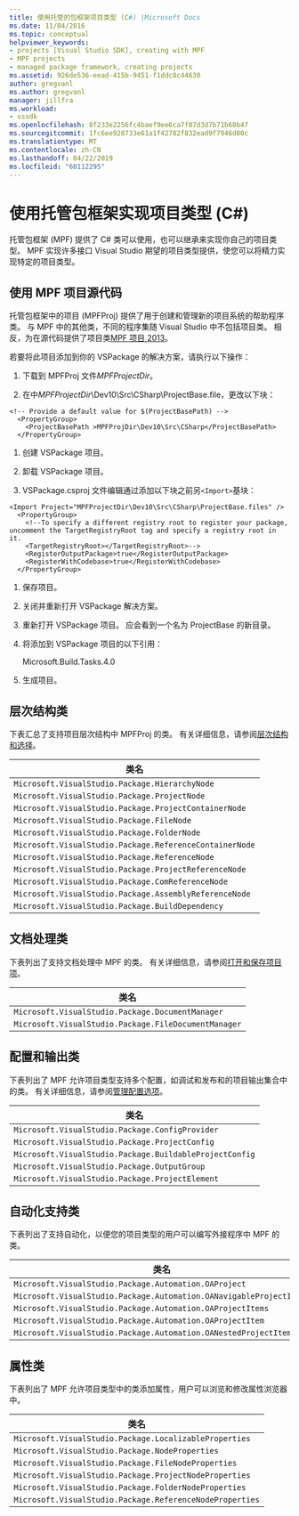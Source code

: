 ```yaml
---
title: 使用托管的包框架项目类型 (C#) |Microsoft Docs
ms.date: 11/04/2016
ms.topic: conceptual
helpviewer_keywords:
- projects [Visual Studio SDK], creating with MPF
- MPF projects
- managed package framework, creating projects
ms.assetid: 926de536-eead-415b-9451-f1ddc8c44630
author: gregvanl
ms.author: gregvanl
manager: jillfra
ms.workload:
- vssdk
ms.openlocfilehash: 8f233e2256fc4baef9ee6ca7f07d3d7b71b68b47
ms.sourcegitcommit: 1fc6ee928733e61a1f42782f832ead9f7946d00c
ms.translationtype: MT
ms.contentlocale: zh-CN
ms.lasthandoff: 04/22/2019
ms.locfileid: "60112295"
---
```

# <a name="using-the-managed-package-framework-to-implement-a-project-type-c"></a>使用托管包框架实现项目类型 (C#)
托管包框架 (MPF) 提供了 C# 类可以使用，也可以继承来实现你自己的项目类型。 MPF 实现许多接口 Visual Studio 期望的项目类型提供，使您可以将精力实现特定的项目类型。

## <a name="using-the-mpf-project-source-code"></a>使用 MPF 项目源代码
 托管包框架中的项目 (MPFProj) 提供了用于创建和管理新的项目系统的帮助程序类。 与 MPF 中的其他类，不同的程序集随 Visual Studio 中不包括项目类。 相反，为在源代码提供了项目类[MPF 项目 2013](https://github.com/tunnelvisionlabs/MPFProj10)。

 若要将此项目添加到你的 VSPackage 的解决方案，请执行以下操作：

1. 下载到 MPFProj 文件*MPFProjectDir*。

2. 在中*MPFProjectDir*\Dev10\Src\CSharp\ProjectBase.file，更改以下块：

```
<!-- Provide a default value for $(ProjectBasePath) -->
  <PropertyGroup>
    <ProjectBasePath >MPFProjDir\Dev10\Src\CSharp</ProjectBasePath>
  </PropertyGroup>
```

1. 创建 VSPackage 项目。

2. 卸载 VSPackage 项目。

3. VSPackage.csproj 文件编辑通过添加以下块之前另`<Import>`基块：

```
<Import Project="MPFProjectDir\Dev10\Src\CSharp\ProjectBase.files" />
  <PropertyGroup>
    <!--To specify a different registry root to register your package, uncomment the TargetRegistryRoot tag and specify a registry root in it.
    <TargetRegistryRoot></TargetRegistryRoot>-->
    <RegisterOutputPackage>true</RegisterOutputPackage>
    <RegisterWithCodebase>true</RegisterWithCodebase>
  </PropertyGroup>
```

1. 保存项目。

2. 关闭并重新打开 VSPackage 解决方案。

3. 重新打开 VSPackage 项目。 应会看到一个名为 ProjectBase 的新目录。

4. 将添加到 VSPackage 项目的以下引用：

     Microsoft.Build.Tasks.4.0

5. 生成项目。

## <a name="hierarchy-classes"></a>层次结构类
 下表汇总了支持项目层次结构中 MPFProj 的类。 有关详细信息，请参阅[层次结构和选择](../../extensibility/internals/hierarchies-and-selection.md)。

|类名|
|----------------|
|`Microsoft.VisualStudio.Package.HierarchyNode`|
|`Microsoft.VisualStudio.Package.ProjectNode`|
|`Microsoft.VisualStudio.Package.ProjectContainerNode`|
|`Microsoft.VisualStudio.Package.FileNode`|
|`Microsoft.VisualStudio.Package.FolderNode`|
|`Microsoft.VisualStudio.Package.ReferenceContainerNode`|
|`Microsoft.VisualStudio.Package.ReferenceNode`|
|`Microsoft.VisualStudio.Package.ProjectReferenceNode`|
|`Microsoft.VisualStudio.Package.ComReferenceNode`|
|`Microsoft.VisualStudio.Package.AssemblyReferenceNode`|
|`Microsoft.VisualStudio.Package.BuildDependency`|

## <a name="document-handling-classes"></a>文档处理类
 下表列出了支持文档处理中 MPF 的类。 有关详细信息，请参阅[打开和保存项目项](../../extensibility/internals/opening-and-saving-project-items.md)。

|类名|
|----------------|
|`Microsoft.VisualStudio.Package.DocumentManager`|
|`Microsoft.VisualStudio.Package.FileDocumentManager`|

## <a name="configuration-and-output-classes"></a>配置和输出类
 下表列出了 MPF 允许项目类型支持多个配置，如调试和发布和的项目输出集合中的类。 有关详细信息，请参阅[管理配置选项](../../extensibility/internals/managing-configuration-options.md)。

|类名|
|----------------|
|`Microsoft.VisualStudio.Package.ConfigProvider`|
|`Microsoft.VisualStudio.Package.ProjectConfig`|
|`Microsoft.VisualStudio.Package.BuildableProjectConfig`|
|`Microsoft.VisualStudio.Package.OutputGroup`|
|`Microsoft.VisualStudio.Package.ProjectElement`|

## <a name="automation-support-classes"></a>自动化支持类
 下表列出了支持自动化，以便您的项目类型的用户可以编写外接程序中 MPF 的类。

|类名|
|----------------|
|`Microsoft.VisualStudio.Package.Automation.OAProject`|
|`Microsoft.VisualStudio.Package.Automation.OANavigableProjectItems`|
|`Microsoft.VisualStudio.Package.Automation.OAProjectItems`|
|`Microsoft.VisualStudio.Package.Automation.OAProjectItem`|
|`Microsoft.VisualStudio.Package.Automation.OANestedProjectItem`|

## <a name="properties-classes"></a>属性类
 下表列出了 MPF 允许项目类型中的类添加属性，用户可以浏览和修改属性浏览器中。

|类名|
|----------------|
|`Microsoft.VisualStudio.Package.LocalizableProperties`|
|`Microsoft.VisualStudio.Package.NodeProperties`|
|`Microsoft.VisualStudio.Package.FileNodeProperties`|
|`Microsoft.VisualStudio.Package.ProjectNodeProperties`|
|`Microsoft.VisualStudio.Package.FolderNodeProperties`|
|`Microsoft.VisualStudio.Package.ReferenceNodeProperties`|